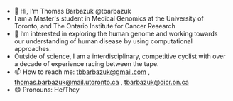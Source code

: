 - 👋 Hi, I’m Thomas Barbazuk @tbarbazuk
- I am a Master's student in Medical Genomics at the University of Toronto, and The Ontario Institute for Cancer Research
- 👀 I’m interested in exploring the human genome and working towards our understanding of human disease by using computational approaches.
- Outside of science, I am a interdisciplinary, competitive cyclist with over a decade of experience racing between the tape.
- 📫 How to reach me: tbbarbazuk@gmail.com , thomas.barbazuk@mail.utoronto.ca , tbarbazuk@oicr.on.ca
- 😄 Pronouns: He/They
<!---
tbarbazuk/tbarbazuk is a ✨ special ✨ repository because its `README.md` (this file) appears on your GitHub profile.
You can click the Preview link to take a look at your changes.
--->
